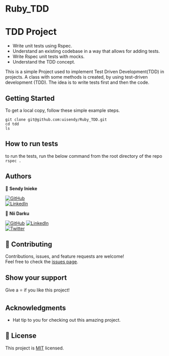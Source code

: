 # Ruby_TDD

# TDD Project

- Write unit tests using Rspec.
- Understand an existing codebase in a way that allows for adding tests.
- Write Rspec unit tests with mocks.
- Understand the TDD concept.

This is a simple Project used to implement Test Driven Development(TDD) in projects. A class with some methods is created, by using test-driven development (TDD). The idea is to write tests first and then the code.

## Getting Started

To get a local copy, follow these simple example steps.

```
git clone git@github.com:uisendy/Ruby_TDD.git
cd tdd
ls
```

## How to run tests

to run the tests, run the below command from the root directory of the repo
`rspec .`

## Authors

👤 **Sendy Inieke**

[![GitHub](https://img.shields.io/badge/github-%23121011.svg?style=for-the-badge&logo=github&logoColor=white)](https://github.com/uisendy)  
[![LinkedIn](https://img.shields.io/badge/linkedin-%230077B5.svg?style=for-the-badge&logo=linkedin&logoColor=white)](https://www.linkedin.com/in/sendyinieke/)

👤 **Nii Darku**

[![GitHub](https://img.shields.io/badge/github-%23121011.svg?style=for-the-badge&logo=github&logoColor=white)](https://github.com/niicode)
[![LinkedIn](https://img.shields.io/badge/linkedin-%230077B5.svg?style=for-the-badge&logo=linkedin&logoColor=white)](https://www.linkedin.com/in/niicode)  
[![Twitter](https://img.shields.io/badge/Twitter-%231DA1F2.svg?style=for-the-badge&logo=Twitter&logoColor=white)](https://twitter.com/_niicode)

## 🤝 Contributing

Contributions, issues, and feature requests are welcome!  
Feel free to check the [issues page](../../issues/).

## Show your support

Give a ⭐️ if you like this project!

## Acknowledgments

- Hat tip to you for checking out this amazing project.

## 📝 License

This project is [MIT](./LICENSE) licensed.
